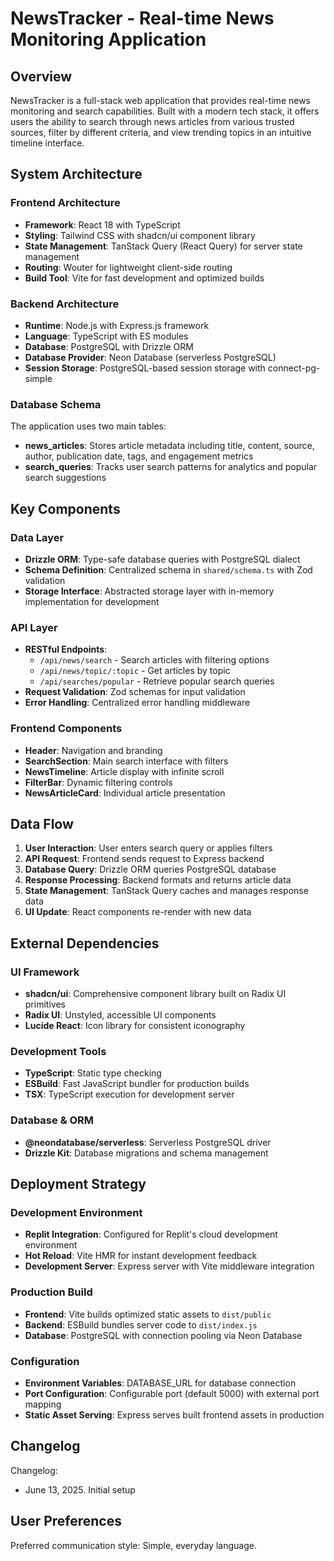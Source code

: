 # NewsTracker - Real-time News Monitoring Application

## Overview

NewsTracker is a full-stack web application that provides real-time news monitoring and search capabilities. Built with a modern tech stack, it offers users the ability to search through news articles from various trusted sources, filter by different criteria, and view trending topics in an intuitive timeline interface.

## System Architecture

### Frontend Architecture
- **Framework**: React 18 with TypeScript
- **Styling**: Tailwind CSS with shadcn/ui component library
- **State Management**: TanStack Query (React Query) for server state management
- **Routing**: Wouter for lightweight client-side routing
- **Build Tool**: Vite for fast development and optimized builds

### Backend Architecture
- **Runtime**: Node.js with Express.js framework
- **Language**: TypeScript with ES modules
- **Database**: PostgreSQL with Drizzle ORM
- **Database Provider**: Neon Database (serverless PostgreSQL)
- **Session Storage**: PostgreSQL-based session storage with connect-pg-simple

### Database Schema
The application uses two main tables:
- **news_articles**: Stores article metadata including title, content, source, author, publication date, tags, and engagement metrics
- **search_queries**: Tracks user search patterns for analytics and popular search suggestions

## Key Components

### Data Layer
- **Drizzle ORM**: Type-safe database queries with PostgreSQL dialect
- **Schema Definition**: Centralized schema in `shared/schema.ts` with Zod validation
- **Storage Interface**: Abstracted storage layer with in-memory implementation for development

### API Layer
- **RESTful Endpoints**: 
  - `/api/news/search` - Search articles with filtering options
  - `/api/news/topic/:topic` - Get articles by topic
  - `/api/searches/popular` - Retrieve popular search queries
- **Request Validation**: Zod schemas for input validation
- **Error Handling**: Centralized error handling middleware

### Frontend Components
- **Header**: Navigation and branding
- **SearchSection**: Main search interface with filters
- **NewsTimeline**: Article display with infinite scroll
- **FilterBar**: Dynamic filtering controls
- **NewsArticleCard**: Individual article presentation

## Data Flow

1. **User Interaction**: User enters search query or applies filters
2. **API Request**: Frontend sends request to Express backend
3. **Database Query**: Drizzle ORM queries PostgreSQL database
4. **Response Processing**: Backend formats and returns article data
5. **State Management**: TanStack Query caches and manages response data
6. **UI Update**: React components re-render with new data

## External Dependencies

### UI Framework
- **shadcn/ui**: Comprehensive component library built on Radix UI primitives
- **Radix UI**: Unstyled, accessible UI components
- **Lucide React**: Icon library for consistent iconography

### Development Tools
- **TypeScript**: Static type checking
- **ESBuild**: Fast JavaScript bundler for production builds
- **TSX**: TypeScript execution for development server

### Database & ORM
- **@neondatabase/serverless**: Serverless PostgreSQL driver
- **Drizzle Kit**: Database migrations and schema management

## Deployment Strategy

### Development Environment
- **Replit Integration**: Configured for Replit's cloud development environment
- **Hot Reload**: Vite HMR for instant development feedback
- **Development Server**: Express server with Vite middleware integration

### Production Build
- **Frontend**: Vite builds optimized static assets to `dist/public`
- **Backend**: ESBuild bundles server code to `dist/index.js`
- **Database**: PostgreSQL with connection pooling via Neon Database

### Configuration
- **Environment Variables**: DATABASE_URL for database connection
- **Port Configuration**: Configurable port (default 5000) with external port mapping
- **Static Asset Serving**: Express serves built frontend assets in production

## Changelog

Changelog:
- June 13, 2025. Initial setup

## User Preferences

Preferred communication style: Simple, everyday language.